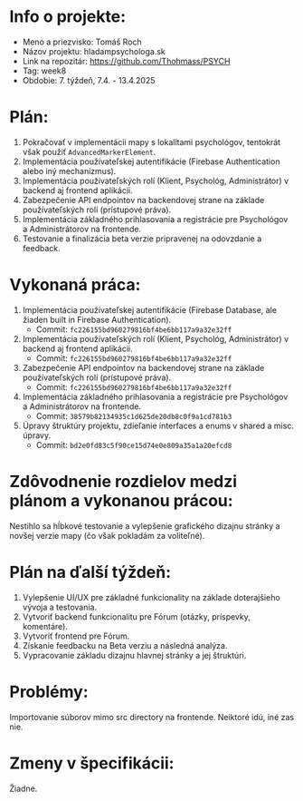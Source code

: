 # Info o projekte:
- Meno a priezvisko: Tomáš Roch
- Názov projektu: hladampsychologa.sk
- Link na repozitár: https://github.com/Thohmass/PSYCH
- Tag: week8
- Obdobie: 7. týždeň, 7.4. - 13.4.2025

# Plán:
1. Pokračovať v implementácii mapy s lokalitami psychológov, tentokrát však použiť `AdvancedMarkerElement`.
2. Implementácia používateľskej autentifikácie (Firebase Authentication alebo iný mechanizmus).
3. Implementácia používateľských rolí (Klient, Psychológ, Administrátor) v backend aj frontend aplikácii.
4. Zabezpečenie API endpointov na backendovej strane na základe používateľských rolí (prístupové práva).
5. Implementácia základného prihlasovania a registrácie pre Psychológov a Administrátorov na frontende.
6. Testovanie a finalizácia beta verzie pripravenej na odovzdanie a feedback.

# Vykonaná práca:
1. Implementácia používateľskej autentifikácie (Firebase Database, ale žiaden built in Firebase Authentication).
   - Commit: `fc226155bd960279816bf4be6bb117a9a32e32ff`
2. Implementácia používateľských rolí (Klient, Psychológ, Administrátor) v backend aj frontend aplikácii.
   - Commit: `fc226155bd960279816bf4be6bb117a9a32e32ff`
3. Zabezpečenie API endpointov na backendovej strane na základe používateľských rolí (prístupové práva).
   - Commit: `fc226155bd960279816bf4be6bb117a9a32e32ff`
4. Implementácia základného prihlasovania a registrácie pre Psychológov a Administrátorov na frontende.
   - Commit: `38579b82134935c1d625de20db8c0f9a1cd781b3`
5. Úpravy štruktúry projektu, zdieľanie interfaces a enums v shared a misc. úpravy.
   - Commit: `bd2e0fd83c5f90ce15d74e0e809a35a1a20efcd8`

# Zdôvodnenie rozdielov medzi plánom a vykonanou prácou:
Nestihlo sa hĺbkové testovanie a vylepšenie grafického dizajnu stránky a novšej verzie mapy (čo však pokladám za voliteľné).

# Plán na ďalší týždeň:
1. Vylepšenie UI/UX pre základné funkcionality na základe doterajšieho vývoja a testovania.
2. Vytvoriť backend funkcionalitu pre Fórum (otázky, príspevky, komentáre).
3. Vytvoriť frontend pre Fórum.
4. Získanie feedbacku na Beta verziu a následná analýza.
5. Vypracovanie základu dizajnu hlavnej stránky a jej štruktúri.

# Problémy:
Importovanie súborov mimo src directory na frontende. Neiktoré idú, iné zas nie.

# Zmeny v špecifikácii:
Žiadne.
